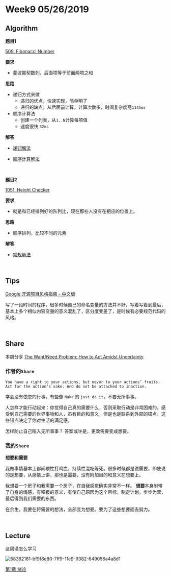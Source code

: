 # Week9 05/26/2019


## Algorithm

**题目1**

[509. Fibonacci Number](https://leetcode.com/problems/fibonacci-number/)

**要求**
- 斐波那契数列，后面项等于前面两项之和

**思路**
- 递归方式来做
    - 递归的优点，快速实现，简单明了
    - 递归的缺点，从后面前计算，计算次数多，时间复杂度高`1145ms`
- 顺序计算法
    - 创建一个列表，从`1..N`计算每项值
    - 速度很快 `32ms`

**解答**

- [递归解法](https://github.com/rubust-ai/Leetcode-python3/blob/master/509_Fibonacci_Number.py)

- [顺序计算解法](https://github.com/rubust-ai/Leetcode-python3/blob/master/509_Fibonacci_Number_2.py)


&nbsp;

**题目2**

[1051. Height Checker](https://leetcode.com/problems/height-checker/)

**要求**
- 就是和已经排列好的队列比，现在那些人没有在相应的位置上。

**思路**
- 顺序排列，比较不同的元素

**解答**
- [常规解法](https://github.com/rubust-ai/Leetcode-python3/blob/master/1051_Height_Checker.py)


&nbsp;

## Tips

[Google 开源项目风格指南 - 中文版](https://zh-google-styleguide.readthedocs.io/en/latest/google-cpp-styleguide/)

写了一段时间的程序，很多时候自己的命名变量的方法并不好，写着写着到最后，基本上多个相似内容变量的意义混乱了，区分度变差了，是时候有必要规范代码的风格。

&nbsp;
## Share

本周分享 [The Want/Need Problem: How to Act Amidst Uncertainty](https://medium.com/personal-growth/the-want-need-problem-how-to-act-amidst-uncertainty-e3e171b6a500)

### 作者的`Share`

`You have a right to your actions, but never to your actions’ fruits. Act for the action’s sake. And do not be attached to inaction.`

学会没有依恋的行事，有些像 `Nake` 的 `just do it`，不要无所事事。

人怎样才能行动起来：你觉得自己真的需要什么，否则采取行动是非常困难的。感受到自己需要的世界事物和人，虽有目的和意义，但是也是联系到外部的锚点，这些锚点决定了你对生活的满足感。

怎样防止自己陷入无所事事？
答案或许是，更改需要变成想要。




### 我的`Share`

**想要和需要**

我做事情基本上都间歇性打鸡血，持续性混吃等死。很多时候都是说需要，即使说的是想要，从感情上讲，那也是需要，没有附加目的和意义在想要上。

我想要一个房子和我需要一个房子，在自我感觉确实非常不一样。
**想要**本身附带了自身的情感，有积极的意义，有使自己原因为这个目标，制定计划，步步为营，最后得到我们需要的东西。

在余生，我要在将需要的想法，全部变为想要。要为了这些想要而去努力。

&nbsp;
## Lecture

这周没怎么学习

![58382181-bf9f8e80-7ff9-11e9-9382-649056a4a8d1](https://user-images.githubusercontent.com/41643043/58755624-189b8500-851a-11e9-8ea2-92041d4fd814.jpg)



[第1章 绪论](https://github.com/rubust-ai/Machine-Learning-Book/blob/master/ch1_intro.md)




